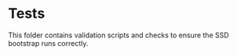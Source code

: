 # Tests  
This folder contains validation scripts and checks to ensure the SSD bootstrap runs correctly.
